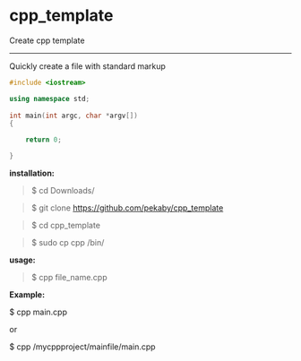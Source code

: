 # cpp_template
Create cpp template
<hr>
Quickly create a file with standard markup


```cpp
#include <iostream>

using namespace std; 
 
int main(int argc, char *argv[])
{

	return 0; 

}
```
**installation:**
>$ cd Downloads/

>$ git clone https://github.com/pekaby/cpp_template

>$ cd cpp_template

>$ sudo cp cpp /bin/

**usage:**
>$ cpp file_name.cpp

**Example:**

$ cpp main.cpp

or

$ cpp /mycppproject/mainfile/main.cpp



